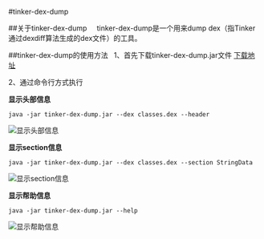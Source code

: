 #tinker-dex-dump

##关于tinker-dex-dump  
  
tinker-dex-dump是一个用来dump dex（指Tinker通过dexdiff算法生成的dex文件）的工具。


##tinker-dex-dump的使用方法  
1、首先下载tinker-dex-dump.jar文件
[下载地址](https://github.com/LaurenceYang/tinker-dex-dump/blob/master/lib/tinker-dex-dump.jar)
  
2、通过命令行方式执行  

**显示头部信息**
```
java -jar tinker-dex-dump.jar --dex classes.dex --header
```
![显示头部信息](https://github.com/LaurenceYang/tinker-dex-dump/blob/master/asserts/comand_show_header.png)

**显示section信息**
```
java -jar tinker-dex-dump.jar --dex classes.dex --section StringData
```
![显示section信息](https://github.com/LaurenceYang/tinker-dex-dump/blob/master/asserts/command_show_section.png)

**显示帮助信息**
```
java -jar tinker-dex-dump.jar --help
```
![显示帮助信息](https://github.com/LaurenceYang/tinker-dex-dump/blob/master/asserts/command_show_help.png)
